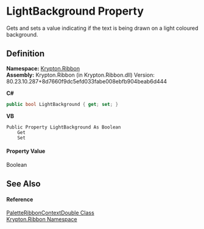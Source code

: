 # LightBackground Property


Gets and sets a value indicating if the text is being drawn on a light coloured background.



## Definition
**Namespace:** <a href="1e9bc734-cff9-e9b8-f013-94cdac669794.md">Krypton.Ribbon</a>  
**Assembly:** Krypton.Ribbon (in Krypton.Ribbon.dll) Version: 80.23.10.287+8d7660f9dc5efd033fabe008ebfb904beab6d444

**C#**
``` C#
public bool LightBackground { get; set; }
```
**VB**
``` VB
Public Property LightBackground As Boolean
	Get
	Set
```



#### Property Value
Boolean

## See Also


#### Reference
<a href="65f0fbe5-062b-835a-1c1f-da4f7cfc054c.md">PaletteRibbonContextDouble Class</a>  
<a href="1e9bc734-cff9-e9b8-f013-94cdac669794.md">Krypton.Ribbon Namespace</a>  
